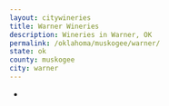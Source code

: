 ```yaml
---
layout: citywineries
title: Warner Wineries
description: Wineries in Warner, OK
permalink: /oklahoma/muskogee/warner/
state: ok
county: muskogee
city: warner
---
```

-
